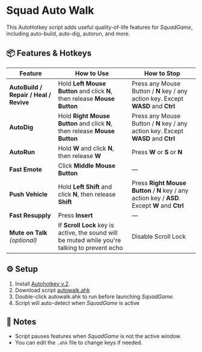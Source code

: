 # Squad Auto Walk

This AutoHotkey script adds useful quality-of-life features for *SquadGame*, including auto-build, auto-dig, autorun, and more.

## 📦 Features & Hotkeys

| Feature                     | How to Use                                                                 | How to Stop                                     |
|-----------------------------|-----------------------------------------------------------------------------|------------------------------------------------|
| **AutoBuild / Repair / Heal / Revive**               | Hold **Left Mouse Button** and click **N**, then release **Mouse Button**                                    | Press any Mouse Button / **N** key / any action key. Except **WASD** and **Ctrl**                |
| **AutoDig**                  | Hold **Right Mouse Button** and click **N**, then release **Mouse Button**                                   | Press any Mouse Button / **N** key / any action key. Except **WASD** and **Ctrl**                  |
| **AutoRun**                  | Hold **W** and click **N**, then release **W**                          | Press **W** or **S** or **N**     |
| **Fast Emote**               | Click **Middle Mouse Button**                                         | —                                   |
| **Push Vehicle**              | Hold **Left Shift** and click **N**, then release **Shift**                                                 |  Press **Right Mouse Button** / **N** key / any action key / **ASD**. Except **W** and **Ctrl**                   |
| **Fast Resupply**             | Press **Insert**                                                            | —                                              |
| **Mute on Talk** *(optional)* | If **Scroll Lock** key is active, the sound will be muted while you're talking to prevent echo | Disable Scroll Lock            |

## ⚙️ Setup
1. Install [Autohotkey v.2](https://www.autohotkey.com/download/ahk-v2.exe).
2. Download script [autowalk.ahk](https://github.com/ununnamed/squad_auto_walk/blob/main/autowalk.ahk)
3. Double-click autowalk.ahk to run before launching *SquadGame*.
4. Script will auto-detect when *SquadGame* is active

## 📝 Notes
- Script pauses features when *SquadGame* is not the active window.
- You can edit the `.ahk` file to change keys if needed.

